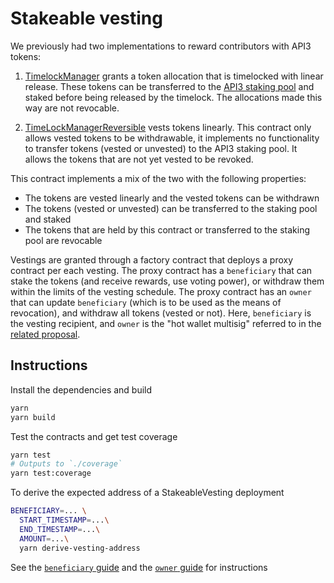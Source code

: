 # Stakeable vesting

We previously had two implementations to reward contributors with API3 tokens:

1. [TimelockManager](https://github.com/api3dao/api3-contracts/blob/master/packages/timelock-manager/contracts/TimelockManager.sol) grants a token allocation that is timelocked with linear release.
   These tokens can be transferred to the [API3 staking pool](https://github.com/api3dao/api3-dao/tree/main/packages/pool) and staked before being released by the timelock.
   The allocations made this way are not revocable.

2. [TimeLockManagerReversible](https://github.com/api3dao/api3-contracts/blob/master/packages/timelock-manager/contracts/TimeLockManagerReversible.sol) vests tokens linearly.
   This contract only allows vested tokens to be withdrawable, it implements no functionality to transfer tokens (vested or unvested) to the API3 staking pool.
   It allows the tokens that are not yet vested to be revoked.

This contract implements a mix of the two with the following properties:

- The tokens are vested linearly and the vested tokens can be withdrawn
- The tokens (vested or unvested) can be transferred to the staking pool and staked
- The tokens that are held by this contract or transferred to the staking pool are revocable

Vestings are granted through a factory contract that deploys a proxy contract per each vesting.
The proxy contract has a `beneficiary` that can stake the tokens (and receive rewards, use voting power), or withdraw them within the limits of the vesting schedule.
The proxy contract has an `owner` that can update `beneficiary` (which is to be used as the means of revocation), and withdraw all tokens (vested or not).
Here, `beneficiary` is the vesting recipient, and `owner` is the "hot wallet multisig" referred to in the [related proposal](https://forum.api3.org/t/primary-proposal-contributor-token-allocations/1755).

## Instructions

Install the dependencies and build

```sh
yarn
yarn build
```

Test the contracts and get test coverage

```sh
yarn test
# Outputs to `./coverage`
yarn test:coverage
```

To derive the expected address of a StakeableVesting deployment

```sh
BENEFICIARY=... \
  START_TIMESTAMP=...\
  END_TIMESTAMP=...\
  AMOUNT=...\
  yarn derive-vesting-address
```

See the [`beneficiary` guide](./beneficiary-guide.md) and the [`owner` guide](./owner-guide.md) for instructions
